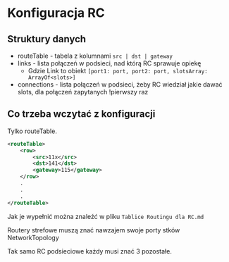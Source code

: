 # Konfiguracja RC

## Struktury danych

- routeTable - tabela z kolumnami `src | dst | gateway`
- links - lista połączeń w podsieci, nad którą RC sprawuje opiekę
  - Gdzie Link to obiekt `[port1: port, port2: port, slotsArray: ArrayOf<slots>]`
- connections - lista połączeń w podsieci, żeby RC wiedział jakie dawać slots, dla połączeń zapytanych !pierwszy raz

## Co trzeba wczytać z konfiguracji

Tylko routeTable.

```xml
<routeTable>
	<row> 
		<src>11x</src>
		<dst>141</dst>
		<gateway>115</gateway>
	</row>
	.
	.
	.
</routeTable>
```

Jak je wypełnić można znaleźć w pliku `Tablice Routingu dla RC.md`



Routery strefowe muszą znać nawzajem swoje porty stków NetworkTopology

Tak samo RC podsieciowe każdy musi znać 3 pozostałe.

